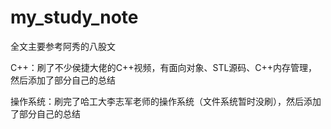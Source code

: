 # my_study_note
全文主要参考阿秀的八股文

C++：刷了不少侯捷大佬的C++视频，有面向对象、STL源码、C++内存管理，然后添加了部分自己的总结

操作系统：刷完了哈工大李志军老师的操作系统（文件系统暂时没刷），然后添加了部分自己的总结
